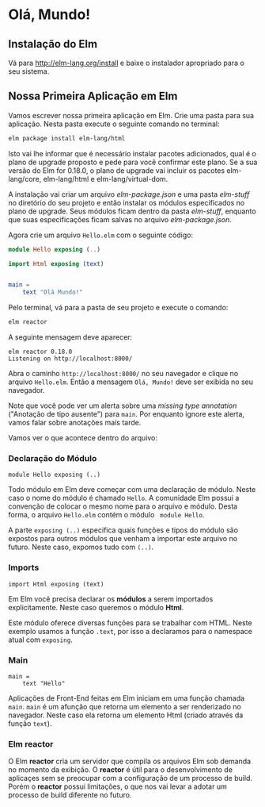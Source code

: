 # Olá, Mundo!

## Instalação do Elm

Vá para http://elm-lang.org/install e baixe o instalador apropriado para o seu sistema.

## Nossa Primeira Aplicação em Elm

Vamos escrever nossa primeira aplicação em Elm. Crie uma pasta para sua aplicação. Nesta pasta execute o seguinte comando no terminal:

```bash
elm package install elm-lang/html
```

Isto vai lhe informar que é necessário instalar pacotes adicionados, qual é o plano de upgrade proposto e pede para você confirmar este plano.
Se a sua versão do Elm for 0.18.0, o plano de upgrade vai incluir os pacotes elm-lang/core, elm-lang/html e elm-lang/virtual-dom.

A instalação vai criar um arquivo _elm-package.json_ e uma pasta _elm-stuff_ no diretório do seu projeto e então instalar os módulos especificados no plano de upgrade. Seus módulos ficam dentro da pasta _elm-stuff_, enquanto que suas especificações ficam salvas no arquivo _elm-package.json_.

Agora crie um arquivo `Hello.elm` com o seguinte código:

```elm
module Hello exposing (..)

import Html exposing (text)


main =
    text "Olá Mundo!"
```

Pelo terminal, vá para a pasta de seu projeto e execute o comando:

```bash
elm reactor
```

A seguinte mensagem deve aparecer:

```
elm reactor 0.18.0
Listening on http://localhost:8000/
```

Abra o caminho `http://localhost:8000/` no seu navegador e clique no arquivo `Hello.elm`. Então a mensagem `Olá, Mundo!` deve ser exibida no seu navegador.

Note que você pode ver um alerta sobre uma _missing type annotation_ ("Anotação de tipo ausente") para `main`. Por enquanto ignore este alerta, vamos falar sobre anotações mais tarde.

Vamos ver o que acontece dentro do arquivo:

### Declaração do Módulo

```
module Hello exposing (..)
```

Todo módulo em Elm deve começar com uma declaração de módulo. Neste caso o nome do módulo é chamado `Hello`. A comunidade Elm possui a convenção de colocar o mesmo nome para o arquivo e módulo. Desta forma, o arquivo `Hello.elm` contém o módulo ` module Hello`.

A parte `exposing (..)` especifica quais funções e tipos do módulo são expostos para outros módulos que venham a importar este arquivo no futuro. Neste caso, expomos tudo com `(..)`.

### Imports

```
import Html exposing (text)
```

Em Elm você precisa declarar os __módulos__ a serem importados explicitamente. Neste caso queremos o módulo __Html__. 

Este módulo oferece diversas funções para se trabalhar com HTML. Neste exemplo usamos a função `.text`, por isso a declaramos para o namespace atual com `exposing`.

### Main

```
main =
    text "Hello"
```

Aplicações de Front-End feitas em Elm iniciam em uma função chamada `main`. `main` é um afunção que retorna um elemento a ser renderizado no navegador. Neste caso ela retorna um elemento Html (criado através da função `text`).

### Elm reactor

O Elm __reactor__ cria um servidor que compila os arquivos Elm sob demanda no momento da exibição. O __reactor__ é útil para o desenvolvimento de aplicaçes sem se preocupar com a configuração de um processo de build. Porém o __reactor__ possui limitações, o que nos vai levar a adotar um processo de build diferente no futuro.